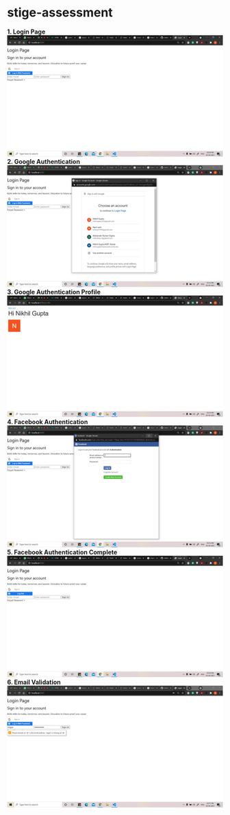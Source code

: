 # stige-assessment
**1. Login Page** <br/>
![Home Page](Screenshots/LoginPage.JPG)<br/>
**2. Google Authentication** <br/>
![Google Authentication](Screenshots/GoogleAuthenticator.JPG)<br/>
**3. Google Authentication Profile** <br/>
![Google Authentication Profile](/Screenshots/Profile.JPG)<br/>
**4. Facebook Authentication** <br/>
![Facebook Authentication](/Screenshots/FacebookAuthenticator.JPG)<br/>
**5. Facebook Authentication Complete** <br/>
![Facebook Authentication Complete](/Screenshots/FacebookAuthenticationComplete.JPG)<br/>
**6. Email Validation** <br/>
![Email Validation](/Screenshots/Email%20Validation.JPG)<br/>

